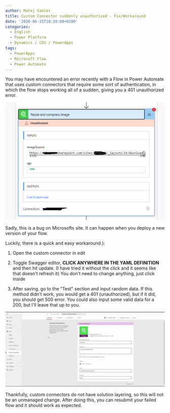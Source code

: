 ```yaml
---
author: Matej Samler
title: Custom Connector suddenly unauthorized - Fix/Workaround
date: '2020-06-25T18:20:00+0200'
categories:
  - English
  - Power Platform
  - Dynamics / CDS / PowerApps
tags:
  - PowerApps
  - Microsoft Flow
  - Power Automate
---
```


You may have encountered an error recently with a Flow in Power Automate that uses custom connectors that require some sort of authentication, in which the flow stops working all of a sudden, giving you a 401 unauthorized error. 

![](/uploads/2020/11/unauthorized.png)

Sadly, this is a bug on Microsofts site. It can happen when you deploy a new version of your flow.

Luckily, there is a quick and easy workaround.):

1) Open the custom connector in edit

2) Toggle Swagger editor, **CLICK ANYWHERE IN THE YAML DEFINITION** and then hit update. (I have tried it without the click and it seems like that doesn't refresh it) You don't need to change anything, just click inside

3) After saving, go to the "Test" section and input random data. If this method didn't work, you would get a 401 (unauthorized), but if it did, you should get 500 error. You could also input some valid data for a 200, but I'll leave that up to you.

![](/uploads/2020/11/UnauthorizedConnector.gif)

Thankfully, custom connectors do not have solution layering, so this will not be an unmanaged change. After doing this, you can resubmit your failed flow and it should work as expected.

